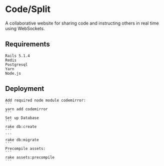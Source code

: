 # Code/Split
A collaborative website for sharing code and instructing others in real time using WebSockets.

## Requirements
    Rails 5.1.4
    Redis
    Postgresql
    Yarn
    Node.js

## Deployment
    Add required node module codemirror:
    ```
    yarn add codemirror
    ```
    Set up Database
    ```
    rake db:create
    ```
    ```
    rake db:migrate
    ```
    Precompile assets:
    ```
    rake assets:precompile  
    ```
